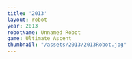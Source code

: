 ```yaml
---
title: '2013'
layout: robot
year: 2013
robotName: Unnamed Robot
game: Ultimate Ascent
thumbnail: "/assets/2013/2013Robot.jpg"
---
```


